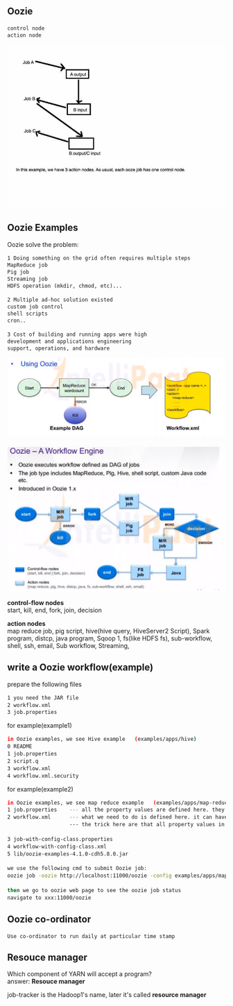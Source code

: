 
## Oozie  


```
control node     
action node
```

![OozieControlNodeActionNode](./pics/OozieControlNodeActionNode.jpg)


## Oozie Examples    

Oozie solve the problem:   

```
1 Doing something on the grid often requires multiple steps
MapReduce job
Pig job
Streaming job
HDFS operation (mkdir, chmod, etc)...

2 Multiple ad-hoc solution existed
custom job control
shell scripts
cron..

3 Cost of building and running apps were high
development and applications engineering
support, operations, and hardware

```

![OozieTutorial1](pics/OozieTutorial1.PNG)

![OozieTutorial1](pics/OozieTutorial2.PNG)

**control-flow nodes**   
start, kill, end, fork, join, decision   

**action nodes**  
map reduce job, pig script, hive(hive query, HiveServer2 Script), Spark program, distcp, java program, Sqoop 1, fs(like HDFS fs), sub-workflow, shell, ssh, email, Sub workflow, Streaming,    

## write a Oozie workflow(example)   

prepare the following files   
```sh
1 you need the JAR file   
2 workflow.xml    
3 job.properties   
```

for example(example1)
```sh
in Oozie examples, we see Hive example   (examples/apps/hive)
0 README
1 job.properties
2 script.q
3 workflow.xml
4 workflow.xml.security
```

for example(example2)   
```sh
in Oozie examples, we see map reduce example   (examples/apps/map-reduce)
1 job.properties    --- all the property values are defined here. they can used for oozieEL (Expression Language) functions    
2 workflow.xml      --- what we need to do is defined here. it can have start, action(like map-reduce, pig, hive, etc),    
                    --- the trick here are that all property values in workflow.xml are defined in job.properties, so that by only changing job.properties we can execute the job in another platform(cluster environment)

3 job-with-config-class.properties
4 workflow-with-config-class.xml
5 lib/oozie-examples-4.1.0-cdh5.8.0.jar

we use the following cmd to submit Oozie job:
oozie job -oozie http://localhost:11000/oozie -config examples/apps/map-reduce/job.properties -run   

then we go to oozie web page to see the oozie job status
navigate to xxx:11000/oozie

```


## Oozie co-ordinator﻿   
```
Use co-ordinator﻿ to run daily at particular time stamp 
```

## Resouce manager       
Which component of YARN will accept a program?   
answer: **Resouce manager**   

job-tracker is the Hadoop1's name, later it's called **resource manager**    


